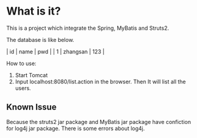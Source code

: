 # What is it?

This is a project which integrate the Spring, MyBatis and Struts2.

The database is like below. 

| id | name     | pwd |
| 1  | zhangsan | 123 |



How to use:
1. Start Tomcat
2. Input localhost:8080/list.action in the browser.
Then It will list all the users.


## Known Issue
Because the struts2 jar package and MyBatis jar package have confiction for log4j jar package.
There is some errors about log4j.